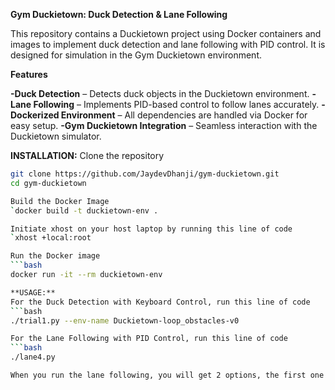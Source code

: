 **Gym Duckietown: Duck Detection & Lane Following**

This repository contains a Duckietown project using Docker containers and images to implement duck detection and lane following with PID control. It is designed for simulation in the Gym Duckietown environment.

**Features**

**-Duck Detection** – Detects duck objects in the Duckietown environment.
**-Lane Following** – Implements PID-based control to follow lanes accurately.
**-Dockerized Environment** – All dependencies are handled via Docker for easy setup.
**-Gym Duckietown Integration** – Seamless interaction with the Duckietown simulator.

**INSTALLATION:**
Clone the repository 
```bash
git clone https://github.com/JaydevDhanji/gym-duckietown.git
cd gym-duckietown

Build the Docker Image
`docker build -t duckietown-env .

Initiate xhost on your host laptop by running this line of code
`xhost +local:root

Run the Docker image
```bash
docker run -it --rm duckietown-env

**USAGE:** 
For the Duck Detection with Keyboard Control, run this line of code
```bash
./trial1.py --env-name Duckietown-loop_obstacles-v0

For the Lane Following with PID Control, run this line of code
```bash
./lane4.py 

When you run the lane following, you will get 2 options, the first one is to test without visualizing it and the second one is running it on the simulator. 


